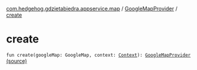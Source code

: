 [com.hedgehog.gdzietabiedra.appservice.map](../index.md) / [GoogleMapProvider](index.md) / [create](./create.md)

# create

`fun create(googleMap: GoogleMap, context: `[`Context`](https://developer.android.com/reference/android/content/Context.html)`): `[`GoogleMapProvider`](index.md) [(source)](https://github.com/asvid/GdzieTaBiedra/tree/master/app/src/main/java/com/hedgehog/gdzietabiedra/appservice/map/GoogleMapProvider.kt#L41)